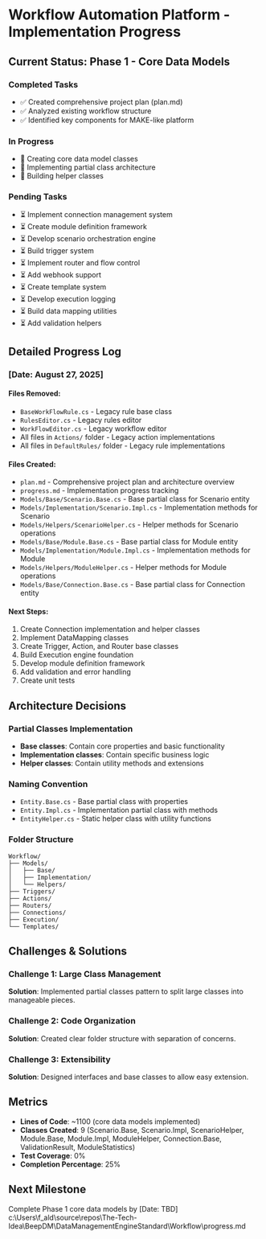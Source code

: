 # Workflow Automation Platform - Implementation Progress

## Current Status: Phase 1 - Core Data Models

### Completed Tasks
- ✅ Created comprehensive project plan (plan.md)
- ✅ Analyzed existing workflow structure
- ✅ Identified key components for MAKE-like platform

### In Progress
- 🔄 Creating core data model classes
- 🔄 Implementing partial class architecture
- 🔄 Building helper classes

### Pending Tasks
- ⏳ Implement connection management system
- ⏳ Create module definition framework
- ⏳ Develop scenario orchestration engine
- ⏳ Build trigger system
- ⏳ Implement router and flow control
- ⏳ Add webhook support
- ⏳ Create template system
- ⏳ Develop execution logging
- ⏳ Build data mapping utilities
- ⏳ Add validation helpers

## Detailed Progress Log

### [Date: August 27, 2025]

#### Files Removed:
- `BaseWorkFlowRule.cs` - Legacy rule base class
- `RulesEditor.cs` - Legacy rules editor
- `WorkFlowEditor.cs` - Legacy workflow editor
- All files in `Actions/` folder - Legacy action implementations
- All files in `DefaultRules/` folder - Legacy rule implementations

#### Files Created:
- `plan.md` - Comprehensive project plan and architecture overview
- `progress.md` - Implementation progress tracking
- `Models/Base/Scenario.Base.cs` - Base partial class for Scenario entity
- `Models/Implementation/Scenario.Impl.cs` - Implementation methods for Scenario
- `Models/Helpers/ScenarioHelper.cs` - Helper methods for Scenario operations
- `Models/Base/Module.Base.cs` - Base partial class for Module entity
- `Models/Implementation/Module.Impl.cs` - Implementation methods for Module
- `Models/Helpers/ModuleHelper.cs` - Helper methods for Module operations
- `Models/Base/Connection.Base.cs` - Base partial class for Connection entity

#### Next Steps:
1. Create Connection implementation and helper classes
2. Implement DataMapping classes
3. Create Trigger, Action, and Router base classes
4. Build Execution engine foundation
5. Develop module definition framework
6. Add validation and error handling
7. Create unit tests

## Architecture Decisions

### Partial Classes Implementation
- **Base classes**: Contain core properties and basic functionality
- **Implementation classes**: Contain specific business logic
- **Helper classes**: Contain utility methods and extensions

### Naming Convention
- `Entity.Base.cs` - Base partial class with properties
- `Entity.Impl.cs` - Implementation partial class with methods
- `EntityHelper.cs` - Static helper class with utility functions

### Folder Structure
```
Workflow/
├── Models/
│   ├── Base/
│   ├── Implementation/
│   └── Helpers/
├── Triggers/
├── Actions/
├── Routers/
├── Connections/
├── Execution/
└── Templates/
```

## Challenges & Solutions

### Challenge 1: Large Class Management
**Solution**: Implemented partial classes pattern to split large classes into manageable pieces.

### Challenge 2: Code Organization
**Solution**: Created clear folder structure with separation of concerns.

### Challenge 3: Extensibility
**Solution**: Designed interfaces and base classes to allow easy extension.

## Metrics
- **Lines of Code**: ~1100 (core data models implemented)
- **Classes Created**: 9 (Scenario.Base, Scenario.Impl, ScenarioHelper, Module.Base, Module.Impl, ModuleHelper, Connection.Base, ValidationResult, ModuleStatistics)
- **Test Coverage**: 0%
- **Completion Percentage**: 25%

## Next Milestone
Complete Phase 1 core data models by [Date: TBD]</content>
<parameter name="filePath">c:\Users\f_ald\source\repos\The-Tech-Idea\BeepDM\DataManagementEngineStandard\Workflow\progress.md
